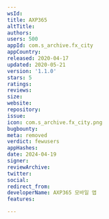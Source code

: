 ```yaml
---
wsId: 
title: AXP365
altTitle: 
authors: 
users: 500
appId: com.s_archive.fx_city
appCountry: 
released: 2020-04-17
updated: 2020-05-21
version: '1.1.0'
stars: 5
ratings: 
reviews: 
size: 
website: 
repository: 
issue: 
icon: com.s_archive.fx_city.png
bugbounty: 
meta: removed
verdict: fewusers
appHashes: 
date: 2024-04-19
signer: 
reviewArchive: 
twitter: 
social: 
redirect_from: 
developerName: AXP365 모바일 앱
features: 

---
```


